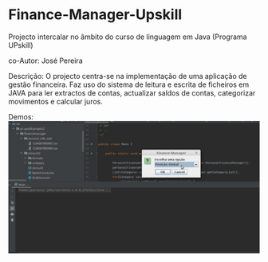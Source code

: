 # Finance-Manager-Upskill

Projecto intercalar no âmbito do curso de linguagem em Java (Programa UPskill)

co-Autor:
José Pereira

Descrição:
O projecto centra-se na implementação de uma aplicação de gestão financeira. Faz uso do sistema de leitura e escrita de ficheiros em JAVA para ler extractos de contas, actualizar saldos de contas, categorizar movimentos e calcular juros.

Demos:
![Demo simples de utilização](https://github.com/jrpcoder/Finance-Manager-Upskill/blob/main/FinanceManager_Demo/FinanceManager_Demo.gif)

